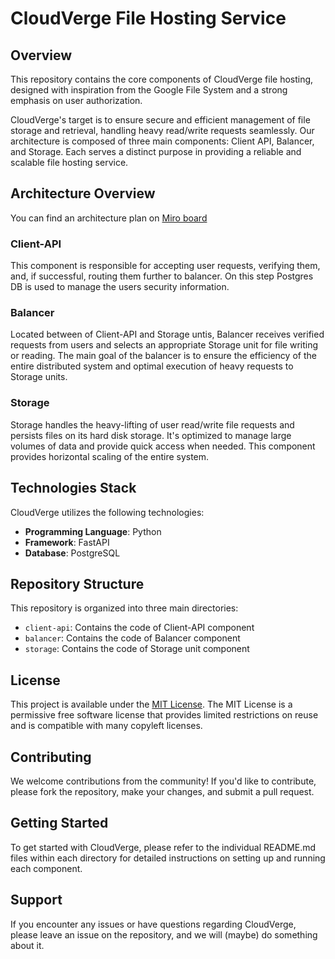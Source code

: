 # CloudVerge File Hosting Service

## Overview

This repository contains the core components of CloudVerge file hosting, designed with inspiration from the Google File System and a strong emphasis on user authorization.

CloudVerge's target is to ensure secure and efficient management of file storage and retrieval, handling heavy read/write requests seamlessly. Our architecture is composed of three main components: Client API, Balancer, and Storage. Each serves a distinct purpose in providing a reliable and scalable file hosting service.

## Architecture Overview

You can find an architecture plan on [Miro board](https://miro.com/app/board/uXjVMjYI9nM=/?share_link_id=338667676002)

### Client-API
This component is responsible for accepting user requests, verifying them, and, if successful, routing them further to balancer. On this step Postgres DB is used to manage the users security information.

### Balancer
Located between of Client-API and Storage untis, Balancer receives verified requests from users and selects an appropriate Storage unit for file writing or reading. The main goal of the balancer is to ensure the efficiency of the entire distributed system and optimal execution of heavy requests to Storage units.

### Storage
Storage handles the heavy-lifting of user read/write file requests and persists files on its hard disk storage. It's optimized to manage large volumes of data and provide quick access when needed. This component provides horizontal scaling of the entire system.

## Technologies Stack

CloudVerge utilizes the following technologies:
- **Programming Language**: Python
- **Framework**: FastAPI
- **Database**: PostgreSQL

## Repository Structure

This repository is organized into three main directories:
- `client-api`: Contains the code of Client-API component
- `balancer`: Contains the code of Balancer component
- `storage`: Contains the code of Storage unit component

## License

This project is available under the [MIT License](LICENSE.txt). The MIT License is a permissive free software license that provides limited restrictions on reuse and is compatible with many copyleft licenses.

## Contributing

We welcome contributions from the community! If you'd like to contribute, please fork the repository, make your changes, and submit a pull request.

## Getting Started

To get started with CloudVerge, please refer to the individual README.md files within each directory for detailed instructions on setting up and running each component.

## Support

If you encounter any issues or have questions regarding CloudVerge, please leave an issue on the repository, and we will (maybe) do something about it.

